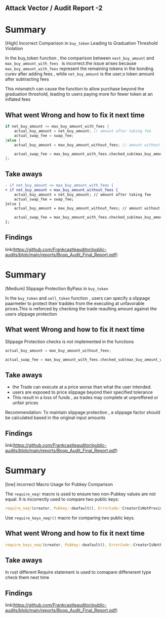 ## Attack Vector / Audit Report -2 

# Summary
[High] Incorrect Comparison in `buy_token` Leading to Graduation Threshold Violation

In the buy_token function , the comparison between `next_buy_amount` and `max_buy_amount_with_fees ` is incorrect.the issue arises because `max_buy_amount_with_fees` represent the remaining tokens in the bonding curev after adding fees , while `net_buy_amount` is the user;s token amount after subtracting fees

This mismatch can cause the function to allow purchase beyond the graduation threshold, leading to users paying more for fewer token at an inflated fees

## What went Wrong and how to fix it next time

```rust
if net_buy_amount <= max_buy_amount_with_fees {
    actual_buy_amount = net_buy_amount; // amount after taking fee
    actual_swap_fee = swap_fee;
}else {
    actual_buy_amount = max_buy_amount_without_fees; // amount without taking fee

    actual_swap_fee = max_buy_amount_with_fees.checked_sub(max_buy_amount_without_fees).unwrap();
};
```
## Take aways

```diff
- if net_buy_amount <= max_buy_amount_with_fees {
+ if net_buy_amount < max_buy_amount_without_fees {
    actual_buy_amount = net_buy_amount; // amount after taking fee
    actual_swap_fee = swap_fee;
}else {
    actual_buy_amount = max_buy_amount_without_fees; // amount without taking fee

    actual_swap_fee = max_buy_amount_with_fees.checked_sub(max_buy_amount_without_fees).unwrap();
};
```

## Findings
link(https://github.com/Frankcastleauditor/public-audits/blob/main/reports/Boop_Audit_Final_Report.pdf)

# Summary
[Medium] Slippage Protection ByPass in `buy_token`

In the `buy_token` and `sell_token` function , users can specify a slippage paarmeter to protect their traddes from the executing at unfavorable prices.This is neforced by checking the trade reaulting amount against the users slippage protection

## What went Wrong and how to fix it next time
Slippage Protection checks is not implemented in the functions
```rust
actual_buy_amount = max_buy_amount_without_fees;

actual_swap_fee = max_buy_amount_with_fees.checked_sub(max_buy_amount_without_fees).unwrap();
```

## Take aways
- the Trade can execute at a price worse than what the user intended.
- users are exposed to price slippage beyond their specified tolerance
- This result in a loss of funds , as trades may complete at unpreffered or unfair prices

Recommendation:
To maintain slippage protection , a slippage factor should be calculated based in the original input amounts

## Findings
link(https://github.com/Frankcastleauditor/public-audits/blob/main/reports/Boop_Audit_Final_Report.pdf)


# Summary
[low] incorrect Macro Usage for Pubkey Comparison

The `require_neq!` macro is used to ensure two non-Pubkey values are not equal.
It is incorrectly used to compare two public keys:

```rust
require_neq!(creator, Pubkey::deafault(), ErrorCode::CreatorIsNotProvided);
```

Use `require_keys_neq!()` macro for comparing two public keys.

## What went Wrong and how to fix it next time

```rust
require_keys_neq!(creator, Pubkey::deafault(), ErrorCode::CreatorIsNotProvided);
```

## Take aways
In rust different Require statement is used to comapare diffenerent type check them next time


## Findings
link(https://github.com/Frankcastleauditor/public-audits/blob/main/reports/Boop_Audit_Final_Report.pdf)

